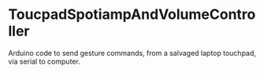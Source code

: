 # ToucpadSpotiampAndVolumeController
Arduino code to send gesture commands, from a salvaged laptop touchpad, via serial to computer.

